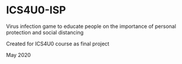 # ICS4U0-ISP
Virus infection game to educate people on the importance of personal protection and social distancing

Created for ICS4U0 course as final project

May 2020
